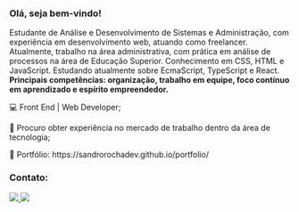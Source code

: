 <h3>Olá, seja bem-vindo!</h3


<p>Estudante de Análise e Desenvolvimento de Sistemas e Administração, com experiência em desenvolvimento web, atuando como freelancer. Atualmente, trabalho na área administrativa, com prática em análise de processos na área de Educação Superior. 
Conhecimento em CSS, HTML e JavaScript. Estudando atualmente sobre EcmaScript, TypeScript e React. <b>Principais competências: organização, trabalho em equipe, foco contínuo em aprendizado e espírito empreendedor.</b></p>

<p>💻 Front End | Web Developer;<p>
  
<p>🚀 Procuro obter experiência no mercado de trabalho dentro da área de tecnologia;</p>

<p>💼 Portfólio: https://sandrorochadev.github.io/portfolio/


<h3>Contato:</h3>

  <a href="mailto:sandrorochadev@gmail.com" alt="e-mail">
  <img src="https://img.shields.io/badge/-Gmail-1C1C1C?style=for-the-badge&logo=gmail&logoColor=F368E0&link=mailto:sandrorochadev@gmail.com">
  
  <a href="https://www.linkedin.com/in/sandrorochadev" alt="Linkedin">
  <img src="https://img.shields.io/badge/-Linkedin-1C1C1C?style=for-the-badge&logo=Linkedin&logoColor=00FFFF&link=https://www.linkedin.com/in/sandrorochadev"/></a>
  
  

